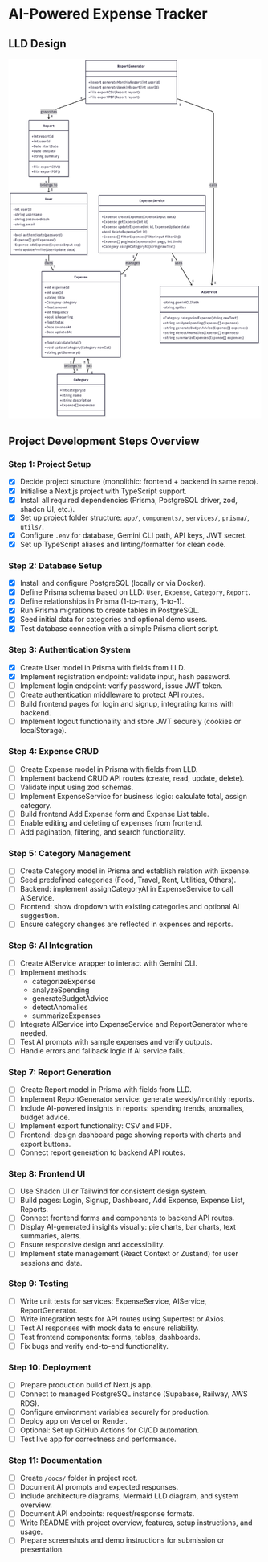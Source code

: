 # AI-Powered Expense Tracker

## LLD Design
![UML Diagram](./UML-Diagram.png)

## Project Development Steps Overview

### **Step 1: Project Setup**
- [x] Decide project structure (monolithic: frontend + backend in same repo).
- [x] Initialise a Next.js project with TypeScript support.
- [x] Install all required dependencies (Prisma, PostgreSQL driver, zod, shadcn UI, etc.).
- [x] Set up project folder structure: `app/`, `components/`, `services/`, `prisma/`, `utils/`.
- [x] Configure `.env` for database, Gemini CLI path, API keys, JWT secret.
- [x] Set up TypeScript aliases and linting/formatter for clean code.

### **Step 2: Database Setup**

- [x] Install and configure PostgreSQL (locally or via Docker).
- [x] Define Prisma schema based on LLD: `User`, `Expense`, `Category`, `Report`.
- [x] Define relationships in Prisma (1-to-many, 1-to-1).
- [x] Run Prisma migrations to create tables in PostgreSQL.
- [x] Seed initial data for categories and optional demo users.
- [x] Test database connection with a simple Prisma client script.

### **Step 3: Authentication System**

- [x] Create User model in Prisma with fields from LLD.
- [x] Implement registration endpoint: validate input, hash password.
- [ ] Implement login endpoint: verify password, issue JWT token.
- [ ] Create authentication middleware to protect API routes.
- [ ] Build frontend pages for login and signup, integrating forms with backend.
- [ ] Implement logout functionality and store JWT securely (cookies or localStorage).

### **Step 4: Expense CRUD**

- [ ] Create Expense model in Prisma with fields from LLD.
- [ ] Implement backend CRUD API routes (create, read, update, delete).
- [ ] Validate input using zod schemas.
- [ ] Implement ExpenseService for business logic: calculate total, assign category.
- [ ] Build frontend Add Expense form and Expense List table.
- [ ] Enable editing and deleting of expenses from frontend.
- [ ] Add pagination, filtering, and search functionality.

### **Step 5: Category Management**

- [ ] Create Category model in Prisma and establish relation with Expense.
- [ ] Seed predefined categories (Food, Travel, Rent, Utilities, Others).
- [ ] Backend: implement assignCategoryAI in ExpenseService to call AIService.
- [ ] Frontend: show dropdown with existing categories and optional AI suggestion.
- [ ] Ensure category changes are reflected in expenses and reports.

### **Step 6: AI Integration**

- [ ] Create AIService wrapper to interact with Gemini CLI.
- [ ] Implement methods:
    * categorizeExpense
    * analyzeSpending
    * generateBudgetAdvice
    * detectAnomalies
    * summarizeExpenses
- [ ] Integrate AIService into ExpenseService and ReportGenerator where needed.
- [ ] Test AI prompts with sample expenses and verify outputs.
- [ ] Handle errors and fallback logic if AI service fails.

### **Step 7: Report Generation**

- [ ] Create Report model in Prisma with fields from LLD.
- [ ] Implement ReportGenerator service: generate weekly/monthly reports.
- [ ] Include AI-powered insights in reports: spending trends, anomalies, budget advice.
- [ ] Implement export functionality: CSV and PDF.
- [ ] Frontend: design dashboard page showing reports with charts and export buttons.
- [ ] Connect report generation to backend API routes.

### **Step 8: Frontend UI**

- [ ] Use Shadcn UI or Tailwind for consistent design system.
- [ ] Build pages: Login, Signup, Dashboard, Add Expense, Expense List, Reports.
- [ ] Connect frontend forms and components to backend API routes.
- [ ] Display AI-generated insights visually: pie charts, bar charts, text summaries, alerts.
- [ ] Ensure responsive design and accessibility.
- [ ] Implement state management (React Context or Zustand) for user sessions and data.

### **Step 9: Testing**

- [ ] Write unit tests for services: ExpenseService, AIService, ReportGenerator.
- [ ] Write integration tests for API routes using Supertest or Axios.
- [ ] Test AI responses with mock data to ensure reliability.
- [ ] Test frontend components: forms, tables, dashboards.
- [ ] Fix bugs and verify end-to-end functionality.

### **Step 10: Deployment**

- [ ] Prepare production build of Next.js app.
- [ ] Connect to managed PostgreSQL instance (Supabase, Railway, AWS RDS).
- [ ] Configure environment variables securely for production.
- [ ] Deploy app on Vercel or Render.
- [ ] Optional: Set up GitHub Actions for CI/CD automation.
- [ ] Test live app for correctness and performance.

### **Step 11: Documentation**

- [ ] Create `/docs/` folder in project root.
- [ ] Document AI prompts and expected responses.
- [ ] Include architecture diagrams, Mermaid LLD diagram, and system overview.
- [ ] Document API endpoints: request/response formats.
- [ ] Write README with project overview, features, setup instructions, and usage.
- [ ] Prepare screenshots and demo instructions for submission or presentation.